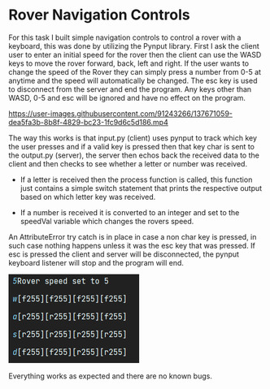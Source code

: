 # Rover Navigation Controls

For this task I built simple navigation controls to control a rover with a 
keyboard, this was done by utilizing the Pynput library. First I ask the client
user to enter an initial speed for the rover then the client can use the WASD
keys to move the rover forward, back, left and right. If the user wants to
change the speed of the Rover they can simply press a number from 0-5 at anytime
and the speed will automatically be changed. The esc key is used to disconnect 
from the server and end the program. Any keys other than WASD, 0-5 
and esc will be ignored and have no effect on the program. 

https://user-images.githubusercontent.com/91243266/137671059-dea5fa3b-8b8f-4829-bc23-1fc9d6c5d186.mp4

The way this works is that  input.py (client) uses pynput to track 
which key the user presses and if a valid key is pressed then that key char
is sent to the output.py (server), the server then echos back the received 
data to the client and then checks to see whether a letter or number was received. 

- If a letter is received then the process function 
is called, this function just contains a simple switch statement that prints 
the respective output based on which letter key was received. 

- If a number is received it is converted to an integer and set to the
speedVal variable which changes the rovers speed.

An AttributeError try catch is in place in case a non char key is pressed,
in such case nothing happens unless it was the esc key that was pressed. 
If esc is pressed the client and server will be disconnected, the pynput keyboard listener 
will stop and the program will end. 

![output.png](ouput.png)

Everything works as expected and there are no known bugs.